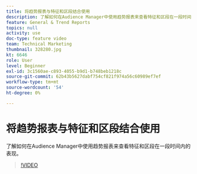 ```yaml
---
title: 将趋势报表与特征和区段结合使用
description: 了解如何在Audience Manager中使用趋势报表来查看特征和区段在一段时间内的表现。
feature: General & Trend Reports
topics: null
activity: use
doc-type: feature video
team: Technical Marketing
thumbnail: 328280.jpg
kt: 6646
role: User
level: Beginner
exl-id: 3c1560ae-c893-4055-b9d1-b748beb1218c
source-git-commit: 62b43b5627dabf754cf821f974a56c60989ef7ef
workflow-type: tm+mt
source-wordcount: '54'
ht-degree: 0%

---
```


# 将趋势报表与特征和区段结合使用

了解如何在Audience Manager中使用趋势报表来查看特征和区段在一段时间内的表现。

>[!VIDEO](https://video.tv.adobe.com/v/328280/?quality=12&learn=on)
